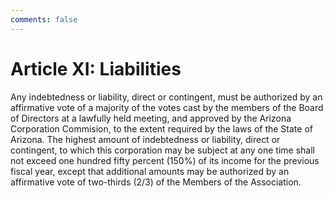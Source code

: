 ```yaml
---
comments: false
---
```


# Article XI: Liabilities
Any indebtedness or liability, direct or contingent, must be authorized by an affirmative vote of a majority of the votes cast by the members of the Board of Directors at a lawfully held meeting, and approved by the Arizona Corporation Commision, to the extent required by the laws of the State of Arizona. The highest amount of indebtedness or liability, direct or contingent, to which this corporation may be subject at any one time shall not exceed one hundred fifty percent (150%) of its income for the previous fiscal year, except that additional amounts may be authorized by an affirmative vote of two-thirds (2/3) of the Members of the Association.